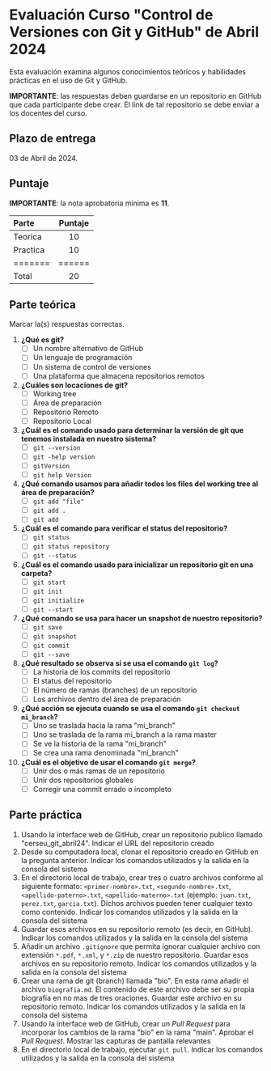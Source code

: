 # Evaluación Curso "Control de Versiones con Git y GitHub" de Abril 2024

Esta evaluación examina algunos conocimientos teóricos y habilidades prácticas en el uso de Git y GitHub.

**IMPORTANTE**: las respuestas deben guardarse en un repositorio en GitHub que cada participante debe crear. El link de tal repositorio se debe enviar a los docentes del curso.

## Plazo de entrega

03 de Abril de 2024.

## Puntaje

**IMPORTANTE**: la nota aprobatoria mínima es **11**.

| Parte   | Puntaje|
|:--------|:------:|
| Teorica | 10     |
| Practica| 10     |
| ======= |======  |
| Total   | 20     |

## Parte teórica

Marcar la(s) respuestas correctas.

1. **¿Qué es git?**
	- [ ] Un nombre alternativo de GitHub
	- [ ] Un lenguaje de programación
	- [ ] Un sistema de control de versiones
	- [ ] Una plataforma que almacena repositorios remotos
2. **¿Cuáles son locaciones de git?**
	- [ ] Working tree
	- [ ] Área de preparación
	- [ ] Repositorio Remoto
	- [ ] Repositorio Local
3. **¿Cuál es el comando usado para determinar la versión de git que tenemos instalada en nuestro sistema?**
	- [ ] `git --version`
	- [ ] `git -help version`
	- [ ] `gitVersion`
	- [ ] `git help Version`
4. **¿Qué comando usamos para añadir todos los files del working tree al área de preparación?**
	- [ ] `git add "file"`
	- [ ] `git add .`
	- [ ] `git add`
5.  **¿Cuál es el comando para verificar el status del repositorio?**
	- [ ] `git status`
	- [ ] `git status repository`
	- [ ] `git --status`
6. **¿Cuál es el comando usado para inicializar un repositorio git en una carpeta?**
	- [ ] `git start`
	- [ ] `git init`
	- [ ] `git initialize`
	- [ ] `git --start`
7. **¿Qué comando se usa para hacer un snapshot de nuestro repositorio?**
	- [ ] `git save`
	- [ ] `git snapshot`
	- [ ] `git commit`
	- [ ] `git --save`
8. **¿Qué resultado se observa si se usa el comando `git log`?**
	- [ ] La historia de los commits del repositorio
	- [ ] El status del repositorio
	- [ ] El número de ramas (branches) de un repositorio
	- [ ] Los archivos dentro del área de preparación
9. **¿Qué acción se ejecuta cuando se usa el comando `git checkout mi_branch`?**
	- [ ] Uno se traslada hacia la rama "mi_branch"
	- [ ] Uno se traslada de la rama mi_branch a la rama master
	- [ ] Se ve la historia de la rama "mi_branch"
	- [ ] Se crea una rama denominada "mi_branch"
10. **¿Cuál es el objetivo de usar el comando `git merge`?**
	- [ ] Unir dos o más ramas de un repositorio
	- [ ] Unir dos repositorios globales
	- [ ] Corregir una commit errado o incompleto

## Parte práctica

1. Usando la interface web de GitHub, crear un repositorio publico llamado "cerseu_git_abril24". Indicar el URL del repositorio creado
2. Desde su computadora local, clonar el repositorio creado en GitHub en la pregunta anterior. Indicar los comandos utilizados y la salida en la consola del sistema
3. En el directorio local de trabajo, crear tres o cuatro archivos conforme al siguiente formato: `<primer-nombre>.txt`, `<segundo-nombre>.txt`, `<apellido-paterno>.txt`, `<apellido-materno>.txt` (ejemplo: `juan.txt`, `perez.txt`, `garcia.txt`). Dichos archivos pueden tener cualquier texto como contenido. Indicar los comandos utilizados y la salida en la consola del sistema
4. Guardar esos archivos en su repositorio remoto (es decir, en GitHub). Indicar los comandos utilizados y la salida en la consola del sistema
5. Añadir un archivo `.gitignore` que permita ignorar cualquier archivo con extensión `*.pdf`, `*.xml`, y `*.zip` de nuestro repositorio.  Guardar esos archivos en su repositorio remoto. Indicar los comandos utilizados y la salida en la consola del sistema
6. Crear una rama de git (branch) llamada "bio". En esta rama añadir el archivo `biografia.md`. El contenido de este archivo debe ser su propia biografia en no mas de tres oraciones.  Guardar este archivo en su repositorio remoto. Indicar los comandos utilizados y la salida en la consola del sistema
7. Usando la interface web de GitHub, crear un _Pull Request_ para incorporar los cambios de la rama "bio" en la rama "main". Aprobar el _Pull Request_. Mostrar las capturas de pantalla relevantes
8. En el directorio local de trabajo, ejecutar `git pull`. Indicar los comandos utilizados y la salida en la consola del sistema
